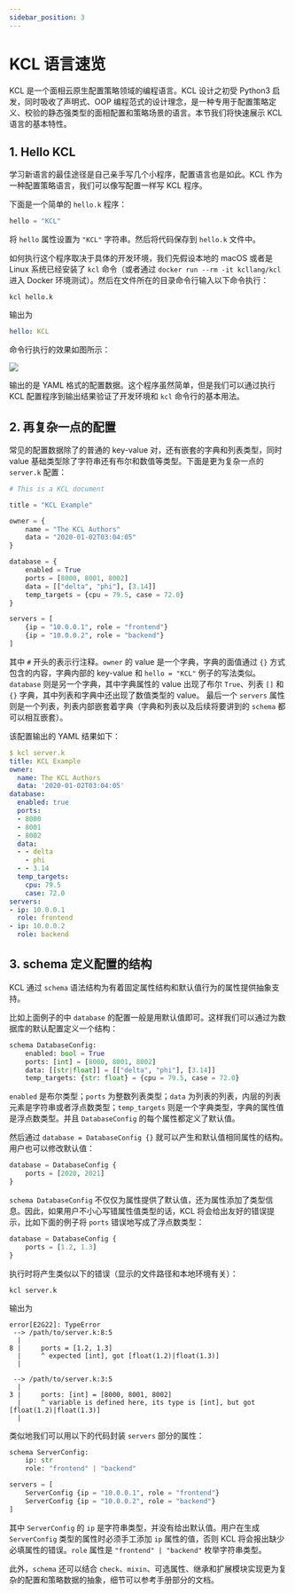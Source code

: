```yaml
---
sidebar_position: 3
---
```


# KCL 语言速览

KCL 是一个面相云原生配置策略领域的编程语言。KCL 设计之初受 Python3 启发，同时吸收了声明式、OOP 编程范式的设计理念，是一种专用于配置策略定义、校验的静态强类型的面相配置和策略场景的语言。本节我们将快速展示 KCL 语言的基本特性。

## 1. Hello KCL

学习新语言的最佳途径是自己亲手写几个小程序，配置语言也是如此。KCL 作为一种配置策略语言，我们可以像写配置一样写 KCL 程序。

下面是一个简单的 `hello.k` 程序：

```python
hello = "KCL"
```

将 `hello` 属性设置为 `"KCL"` 字符串。然后将代码保存到 `hello.k` 文件中。

如何执行这个程序取决于具体的开发环境，我们先假设本地的 macOS 或者是 Linux 系统已经安装了 `kcl` 命令（或者通过 `docker run --rm -it kcllang/kcl` 进入 Docker 环境测试）。然后在文件所在的目录命令行输入以下命令执行：

```shell
kcl hello.k
```

输出为

```yaml
hello: KCL
```

命令行执行的效果如图所示：

![](/img/docs/user_docs/getting-started/hello.gif)

输出的是 YAML 格式的配置数据。这个程序虽然简单，但是我们可以通过执行 KCL 配置程序到输出结果验证了开发环境和 `kcl` 命令行的基本用法。

## 2. 再复杂一点的配置

常见的配置数据除了的普通的 key-value 对，还有嵌套的字典和列表类型，同时 value 基础类型除了字符串还有布尔和数值等类型。下面是更为复杂一点的 `server.k` 配置：

```python
# This is a KCL document

title = "KCL Example"

owner = {
    name = "The KCL Authors"
    data = "2020-01-02T03:04:05"
}

database = {
    enabled = True
    ports = [8000, 8001, 8002]
    data = [["delta", "phi"], [3.14]]
    temp_targets = {cpu = 79.5, case = 72.0}
}

servers = [
    {ip = "10.0.0.1", role = "frontend"}
    {ip = "10.0.0.2", role = "backend"}
]
```

其中 `#` 开头的表示行注释。`owner` 的 value 是一个字典，字典的面值通过 `{}` 方式包含的内容，字典内部的 key-value 和 `hello = "KCL"` 例子的写法类似。`database` 则是另一个字典，其中字典属性的 value 出现了布尔 `True`、列表 `[]` 和 `{}` 字典，其中列表和字典中还出现了数值类型的 value。 最后一个 `servers` 属性则是一个列表，列表内部嵌套着字典（字典和列表以及后续将要讲到的 `schema` 都可以相互嵌套）。

该配置输出的 YAML 结果如下：

```yaml
$ kcl server.k
title: KCL Example
owner:
  name: The KCL Authors
  data: '2020-01-02T03:04:05'
database:
  enabled: true
  ports:
  - 8000
  - 8001
  - 8002
  data:
  - - delta
    - phi
  - - 3.14
  temp_targets:
    cpu: 79.5
    case: 72.0
servers:
- ip: 10.0.0.1
  role: frontend
- ip: 10.0.0.2
  role: backend
```

## 3. schema 定义配置的结构

KCL 通过 `schema` 语法结构为有着固定属性结构和默认值行为的属性提供抽象支持。

比如上面例子的中 `database` 的配置一般是用默认值即可。这样我们可以通过为数据库的默认配置定义一个结构：

```python
schema DatabaseConfig:
    enabled: bool = True
    ports: [int] = [8000, 8001, 8002]
    data: [[str|float]] = [["delta", "phi"], [3.14]]
    temp_targets: {str: float} = {cpu = 79.5, case = 72.0}
```

`enabled` 是布尔类型；`ports` 为整数列表类型；`data` 为列表的列表，内层的列表元素是字符串或者浮点数类型；`temp_targets` 则是一个字典类型，字典的属性值是浮点数类型。并且 `DatabaseConfig` 的每个属性都定义了默认值。

然后通过 `database = DatabaseConfig {}` 就可以产生和默认值相同属性的结构。用户也可以修改默认值：

```python
database = DatabaseConfig {
    ports = [2020, 2021]
}
```

`schema DatabaseConfig` 不仅仅为属性提供了默认值，还为属性添加了类型信息。因此，如果用户不小心写错属性值类型的话，KCL 将会给出友好的错误提示，比如下面的例子将 `ports` 错误地写成了浮点数类型：

```python
database = DatabaseConfig {
    ports = [1.2, 1.3]
}
```

执行时将产生类似以下的错误（显示的文件路径和本地环境有关）：

```shell
kcl server.k
```

输出为

```shell
error[E2G22]: TypeError
 --> /path/to/server.k:8:5
  |
8 |     ports = [1.2, 1.3]
  |     ^ expected [int], got [float(1.2)|float(1.3)]
  |

 --> /path/to/server.k:3:5
  |
3 |     ports: [int] = [8000, 8001, 8002]
  |     ^ variable is defined here, its type is [int], but got [float(1.2)|float(1.3)]
  |
```

类似地我们可以用以下的代码封装 `servers` 部分的属性：

```python
schema ServerConfig:
    ip: str
    role: "frontend" | "backend"

servers = [
    ServerConfig {ip = "10.0.0.1", role = "frontend"}
    ServerConfig {ip = "10.0.0.2", role = "backend"}
]
```

其中 `ServerConfig` 的 `ip` 是字符串类型，并没有给出默认值。用户在生成 `ServerConfig` 类型的属性时必须手工添加 `ip` 属性的值，否则 KCL 将会报出缺少必填属性的错误。`role` 属性是 `"frontend" | "backend"` 枚举字符串类型。

此外，`schema` 还可以结合 `check`、`mixin`、可选属性、继承和扩展模块实现更为复杂的配置和策略数据的抽象，细节可以参考手册部分的文档。
